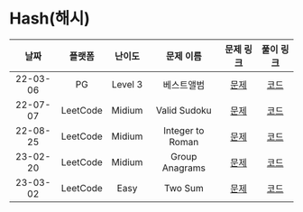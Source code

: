 # Hash(해시)

|   날짜   |  플랫폼  | 난이도  |    문제 이름     |                            문제 링크                             |                                 풀이 링크                                 |
| :------: | :------: | :-----: | :--------------: | :--------------------------------------------------------------: | :-----------------------------------------------------------------------: |
| 22-03-06 |    PG    | Level 3 |    베스트앨범    | [문제](https://programmers.co.kr/learn/courses/30/lessons/42579) |  [코드](https://github.com/LeeMir/Algorithm/blob/main/Hash/PG-42579.js)   |
| 22-07-07 | LeetCode | Midium  |   Valid Sudoku   |        [문제](https://leetcode.com/problems/valid-sudoku)        | [코드](https://github.com/LeeMir/Algorithm/blob/main/Hash/Leetcode-36.js) |
| 22-08-25 | LeetCode | Midium  | Integer to Roman |      [문제](https://leetcode.com/problems/integer-to-roman)      | [코드](https://github.com/LeeMir/Algorithm/blob/main/Hash/LeetCode-12.js) |
| 23-02-20 | LeetCode | Midium  |  Group Anagrams  |       [문제](https://leetcode.com/problems/group-anagrams)       | [코드](https://github.com/LeeMir/Algorithm/blob/main/Hash/LeetCode-49.ts) |
| 23-03-02 | LeetCode |  Easy   |     Two Sum      |          [문제](https://leetcode.com/problems/two-sum)           | [코드](https://github.com/LeeMir/Algorithm/blob/main/Hash/LeetCode-1.ts)  |
